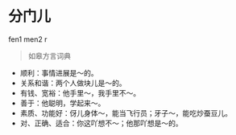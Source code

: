 # 分门儿
fen1 men2 r
> 如皋方言词典
- 顺利：事情进展是～的。
- 关系和谐：两个人做块儿是～的。
- 有钱、宽裕：他手里～，我手里不～。
- 善于：他聪明，学起来～。
- 素质、功能好：伢儿身体～，能当飞行员；牙子～，能吃炒蚕豆儿。
- 对、正确、适合：你这吖想不～；他那吖想是～的。
